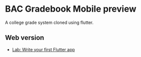 # BAC Gradebook Mobile preview

A college grade system cloned using flutter.

## Web version

- [Lab: Write your first Flutter app](https://gradebook.bac.ac.bw/)

